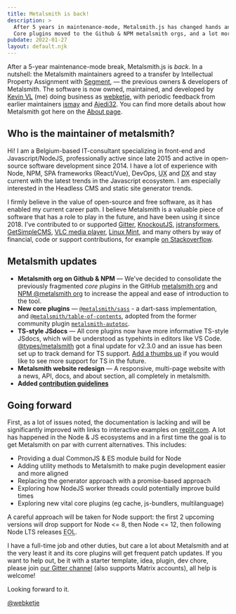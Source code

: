 ```yaml
---
title: Metalsmith is back!
description: >
  After 5 years in maintenance-mode, Metalsmith.js has changed hands and is actively developed again.
  Core plugins moved to the Github & NPM metalsmith orgs, and a lot more changes.
pubdate: 2022-01-27
layout: default.njk
---
```


After a 5-year maintenance-mode break, Metalsmith.js is *back*. In a nutshell: the Metalsmith maintainers agreed to a transfer by Intellectual Property Assignment with [Segment][], &mdash; the previous owners & developers of Metalsmith. The software is now owned, maintained, and developed by [Kevin VL][webketje_gh] (me) doing business as [webketje][kbo], with periodic feedback from earlier maintainers [ismay][] and [Ajedi32][]. You can find more details about how Metalsmith got here on the [About page][].

## Who is the maintainer of metalsmith?

Hi! I am a Belgium-based IT-consultant specializing in front-end and Javascript/NodeJS, professionally active since late 2015 and active in open-source software development since 2014. I have a lot of experience with Node, NPM, SPA frameworks (React/Vue), DevOps, <abbr title="User Experience">UX</abbr> and <abbr title="Developer Experience">DX</abbr> and stay current with the latest trends in the Javascript ecosystem. I am especially interested in the Headless CMS and static site generator trends.

I firmly believe in the value of open-source and free software, as it has enabled my current career path. I believe Metalsmith is a valuable piece of software that has a role to play in the future, and have been using it since 2018. I've contributed to or supported [Gitter][], [KnockoutJS][], [jstransformers][], [GetSimpleCMS][], [VLC media player][], [Linux Mint][], and many others by way of financial, code or support contributions, for example [on Stackoverflow][webketje_so].

## Metalsmith updates

* **Metalsmith org on Github & NPM** &mdash; We've decided to consolidate the previously fragmented *core plugins* in the GitHub [metalsmith org][metalsmith_gh] and [NPM @metalsmith org][metalsmith_npm] to increase the appeal and ease of introduction to the tool.
* **New core plugins** &mdash; [`@metalsmith/sass`](https://github.com/metalsmith/sass) - a dart-sass implementation, and [`@metalsmith/table-of-contents`](https://github.com/metalsmith/table-of-contents), adopted from the former community plugin [`metalsmith-autotoc`](https://github.com/anatoo/metalsmith-autotoc).
* **TS-style JSdocs** &mdash; All core plugins now have more informative TS-style JSdocs, which will be understood as typehints in editors like VS Code. [@types/metalsmith](https://npmjs.com/package/@types/metalsmith) got a final update for v2.3.0 and an issue has been set up to track demand for TS support. [Add a thumbs up](https://github.com/metalsmith/metalsmith/issues/356) if you would like to see more support for TS in the future.
* **Metalsmith website redesign** &mdash; A responsive, multi-page website with a news, API, docs, and about section, all completely in metalsmith.
* **Added [contribution guidelines](https://github.com/metalsmith/metalsmith/CONTRIBUTING.md)**

## Going forward

First, as a lot of issues noted, the documentation is lacking and will be significantly improved with links to interactive examples on [replit.com](https://replit.com).
A lot has happened in the Node & JS ecosystems and in a first time the goal is to get Metalsmith on par with current alternatives.
This includes:

- Providing a dual CommonJS & ES module build for Node
- Adding utility methods to Metalsmith to make pugin development easier and more aligned
- Replacing the generator approach with a promise-based approach
- Exploring how NodeJS worker threads could potentially improve build times
- Exploring new vital core plugins (eg cache, js-bundlers, multilanguage)

A careful approach will be taken for Node support: the first 2 upcoming versions will drop support for Node <= 8, then Node <= 12, then following Node LTS releases <abbr title="End of Life">EOL</abbr>. 

I have a full-time job and other duties, but care a lot about Metalsmith and at the very least it and its core plugins will get frequent patch updates.
If you want to help out, be it with a starter template, idea, plugin, dev chore, please join [our Gitter channel](https://gitter.im/metalsmith/community) (also supports Matrix accounts), all help is welcome!

Looking forward to it.


[@webketje](https://github.com/webketje)

[Segment]: https://segment.com
[About page]: /about
[webketje_gh]: https://github.com/webketje
[webketje_so]: https://stackoverflow.com/users/1938203/webketje
[Gitter]: https://gitter.im
[KnockoutJS]: https://knockoutjs.com
[jstransformers]: https://github.com/jstransformers
[VLC media player]: https://www.videolan.org/vlc/
[Linux Mint]: https://linuxmint.com
[GetSimpleCMS]: https://get-simple.info
[metalsmith_gh]: https://github.com/metalsmith
[metalsmith_npm]: https://npmjs.com/org/metalsmith
[ismay]: https://github.com/ismay
[Ajedi32]: https://github.com/Ajedi32
[kbo]: https://kbopub.economie.fgov.be/kbopub/toonondernemingps.html?lang=en&ondernemingsnummer=759463478